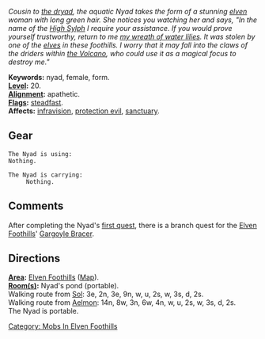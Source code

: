 *Cousin to [the dryad](Dryad.md "wikilink"), the aquatic Nyad takes the
form of a stunning [elven](Elves.md "wikilink") woman with long green
hair. She notices you watching her and says, "In the name of the [High
Sylph](High_Sylph.md "wikilink") I require your assistance. If you would
prove yourself trustworthy, return to me [my wreath of water
lilies](Wreath_Of_Water_Lilies.md "wikilink"). It was stolen by one of
the [elves](Elves.md "wikilink") in these foothills. I worry that it may
fall into the claws of the driders within [the
Volcano](:Category:_Lloth's_Peak.md "wikilink"), who could use it as a
magical focus to destroy me."*

**Keywords:** nyad, female, form.  
**[Level](Level.md "wikilink"):** 20.  
**[Alignment](Alignment.md "wikilink"):** apathetic.  
**[Flags](:Category:_Mob_Types.md "wikilink"):**
[steadfast](Sentinel_Mobs.md "wikilink").  
**Affects:** [infravision](Infravision.md "wikilink"), [protection
evil](Protection_Evil.md "wikilink"),
[sanctuary](Sanctuary.md "wikilink").  

## Gear

`The Nyad is using:`  
`Nothing.`

`The Nyad is carrying:`  
`     Nothing.`

## Comments

After completing the Nyad's [first
quest](Nyad_Letter_Quest.md "wikilink"), there is a branch quest for the
[Elven Foothills](:Category:_Elven_Foothills.md "wikilink")' [Gargoyle
Bracer](Gargoyle_Bracer_Quest.md "wikilink").

## Directions

**[Area](:Category:_Areas.md "wikilink"):** [Elven
Foothills](:Category:_Elven_Foothills.md "wikilink")
([Map](Elven_Foothills_Map.md "wikilink")).  
**[Room(s)](:Category:_Rooms.md "wikilink"):** Nyad's pond (portable).  
Walking route from [Sol](Sol.md "wikilink"): 3e, 2n, 3e, 9n, w, u, 2s,
w, 3s, d, 2s.  
Walking route from [Aelmon](Aelmon.md "wikilink"): 14n, 8w, 3n, 6w, 4n,
w, u, 2s, w, 3s, d, 2s.  
The Nyad is portable.  

[Category: Mobs In Elven
Foothills](Category:_Mobs_In_Elven_Foothills "wikilink")
